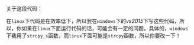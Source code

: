 关于这段代码：

在`linux`下代码是在效率低下，所以我在`windows`下的*vs2015*下写这些代码，所以，你如果在`linux`下面运行代码的话，可能会有一定的问题，具体的，`windows`下我用了`strcpy_s`函数，而`linux`下面可能是`strcpy`函数，所以你要改一下！